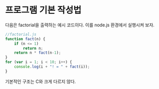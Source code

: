 # 프로그램 기본 작성법

다음은 factorial을 출력하는 예시 코드이다.
이를 node.js 환경에서 실행시켜 보자.

```javascript
//factorial.js
function fact(n) {
    if (n <= 1)
        return n;
    return n * fact(n-1);
}
for (var i = 1; i < 10; i++) {
    console.log(i + "! = " + fact(i));
}
```

기본적인 구조는 C와 크게 다르지 않다.